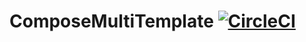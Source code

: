 # ComposeMultiTemplate [![CircleCI](https://dl.circleci.com/status-badge/img/gh/x1210x/ComposeMultiTemplate/tree/main.svg?style=shield)](https://dl.circleci.com/status-badge/redirect/gh/x1210x/ComposeMultiTemplate/tree/main)
